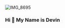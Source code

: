  ![IMG_8695](https://github.com/DevinJG/DevinJG/assets/86039118/5c7b288a-3888-416e-af2c-efa4f4fe1c13)

### Hi 👋 My Name is Devin

<!--
**DevinJG/DevinJG** is a ✨ _special_ ✨ repository because its `README.md` (this file) appears on your GitHub profile.

Here are some ideas to get you started:

- 🔭 I’m currently working on ...
- 🌱 I’m currently learning ...
- 👯 I’m looking to collaborate on ...
- 🤔 I’m looking for help with ...
- 💬 Ask me about ...
- 📫 How to reach me: ...
- 😄 Pronouns: ...
- ⚡ Fun fact: ...
-->
